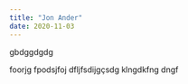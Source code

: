 ```yaml
---
title: "Jon Ander"
date: 2020-11-03
---
```

gbdggdgdg

foorjg
fpodsjfoj
dfljfsdijgçsdg
klngdkfng
dngf
